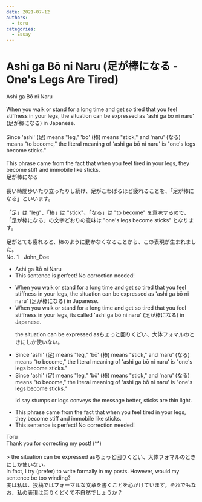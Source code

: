 ```yaml
---
date: 2021-07-12
authors:
  - toru
categories:
  - Essay
---
```


<h1 id="subject_show">Ashi ga Bō ni Naru (足が棒になる - One's Legs Are Tired)</h1>
<div class="date" hidden>Jul 12, 2021 22:19</div>
<div id="post"><div id="body_show_ori">
Ashi ga Bō ni Naru<br/><br/>When you walk or stand for a long time and get so tired that you feel stiffness in your legs, the situation can be expressed as 'ashi ga bō ni naru' (足が棒になる) in Japanese.<br/><br/>Since 'ashi' (足) means "leg," 'bō' (棒) means "stick," and 'naru' (なる) means "to become," the literal meaning of 'ashi ga bō ni naru' is "one's legs become sticks."<br/><br/>This phrase came from the fact that when you feel tired in your legs, they become stiff and immobile like sticks.
</div></div>

<!-- more -->

<div id="post_ja"><div id="body_show_mo">
足が棒になる<br/><br/>長い時間歩いたり立ったりし続け、足がこわばるほど疲れることを、「足が棒になる」といいます。<br/><br/>「足」は "leg"、「棒」は "stick"、「なる」は "to become" を意味するので、「足が棒になる」の文字どおりの意味は "one's legs become sticks" となります。<br/><br/>足がとても疲れると、棒のように動かなくなることから、この表現が生まれました。
</div></div>
<div id="block"><div class="first_name"> No. 1　<span class="just_name">John_Doe</span></div><div id="block2">
<ul class="correction_field">
<li class="incorrect">Ashi ga Bō ni Naru</li>
<li class="corrected perfect">This sentence is perfect! No correction needed!</li>
</ul>
<ul class="correction_field">
<li class="incorrect">When you walk or stand for a long time and get so tired that you feel stiffness in your legs, the situation can be expressed as 'ashi ga bō ni naru' (足が棒になる) in Japanese.</li>
<li class="corrected correct">
When you walk or stand for a long time and get so tired that you feel stiffness in your legs, its called 'ashi ga bō ni naru' (足が棒になる) in Japanese.
<p class="correction_comment">the situation can be expressed asちょっと回りくどい、大体フォマルのときにしか使いない。</p>
</li>
</ul>
<ul class="correction_field">
<li class="incorrect">Since 'ashi' (足) means "leg," 'bō' (棒) means "stick," and 'naru' (なる) means "to become," the literal meaning of 'ashi ga bō ni naru' is "one's legs become sticks."</li>
<li class="corrected correct">
Since 'ashi' (足) means "leg," 'bō' (棒) means "stick," and 'naru' (なる) means "to become," the literal meaning of 'ashi ga bō ni naru' is "one's legs become sticks."
<p class="correction_comment">Id say stumps or logs conveys the message better, sticks are thin light.</p>
</li>
</ul>
<ul class="correction_field">
<li class="incorrect">This phrase came from the fact that when you feel tired in your legs, they become stiff and immobile like sticks.</li>
<li class="corrected perfect">This sentence is perfect! No correction needed!</li>
</ul>
</div><div class="name"><span class="just_name">Toru</span><br>
Thank you for correcting my post! (^^)<br/><br/>&gt; the situation can be expressed asちょっと回りくどい、大体フォマルのときにしか使いない。<br/>In fact, I try (prefer) to write formally in my posts. However, would my sentence be too winding?<br/>実は私は、投稿ではフォーマルな文章を書くことを心がけています。それでもなお、私の表現は回りくどくて不自然でしょうか？
</div>
</div>
